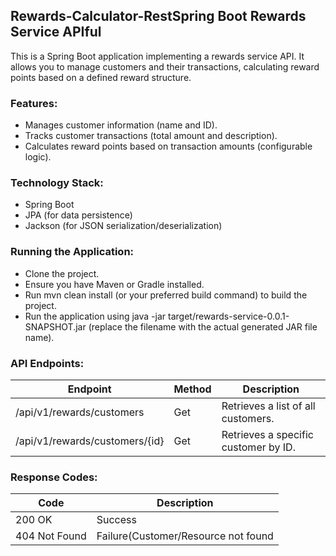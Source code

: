 ## Rewards-Calculator-RestSpring Boot Rewards Service APIful


This is a Spring Boot application implementing a rewards service API. It allows you to manage customers and their transactions, calculating reward points based on a defined reward structure.

### Features:
- Manages customer information (name and ID). 
- Tracks customer transactions (total amount and description). 
- Calculates reward points based on transaction amounts (configurable logic).

### Technology Stack:
- Spring Boot
- JPA (for data persistence)
- Jackson (for JSON serialization/deserialization)

### Running the Application:
- Clone the project.
- Ensure you have Maven or Gradle installed.
- Run mvn clean install (or your preferred build command) to build the project.
- Run the application using java -jar target/rewards-service-0.0.1-SNAPSHOT.jar (replace the filename with the actual generated JAR file name).

### API Endpoints:
| Endpoint                       | Method | Description                          |
|--------------------------------|--------|--------------------------------------|
| /api/v1/rewards/customers      | Get    | Retrieves a list of all customers.   |
| /api/v1/rewards/customers/{id} | Get    | Retrieves a specific customer by ID. |

### Response Codes:
| Code          | Description                         |
|---------------|-------------------------------------|
| 200 OK        | Success                             |
| 404 Not Found | Failure(Customer/Resource not found |
